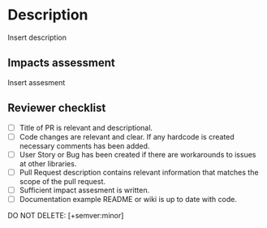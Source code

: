 # Description

Insert description

## Impacts assessment

Insert assesment

## Reviewer checklist

- [ ] Title of PR is relevant and descriptional.
- [ ] Code changes are relevant and clear. If any hardcode is created necessary comments has been added.
- [ ] User Story or Bug has been created if there are workarounds to issues at other libraries.
- [ ] Pull Request description contains relevant information that matches the scope of the pull request.
- [ ] Sufficient impact assesment is written.
- [ ] Documentation example README or wiki is up to date with code.

DO NOT DELETE:
[+semver:minor]
